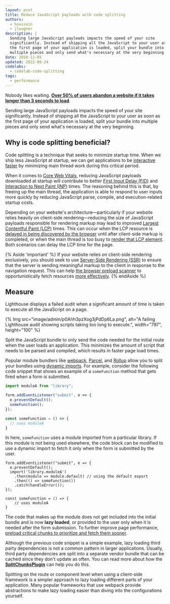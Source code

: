 ```yaml
---
layout: post
title: Reduce JavaScript payloads with code splitting
authors:
  - houssein
  - jlwagner
description: |
  Sending large JavaScript payloads impacts the speed of your site
  significantly. Instead of shipping all the JavaScript to your user as soon as
  the first page of your application is loaded, split your bundle into
  multiple pieces and only send what's necessary at the very beginning.
date: 2018-11-05
updated: 2022-08-24
codelabs:
  - codelab-code-splitting
tags:
  - performance
---
```


Nobody likes waiting.
**[Over 50% of users abandon a website if it takes longer than 3 seconds to load](https://www.thinkwithgoogle.com/intl/en-154/insights-inspiration/research-data/need-mobile-speed-how-mobile-latency-impacts-publisher-revenue/)**.

Sending large JavaScript payloads impacts the speed of your site
significantly. Instead of shipping all the JavaScript to your user as soon as
the first page of your application is loaded, split your bundle into
multiple pieces and only send what's necessary at the very beginning.

## Why is code splitting beneficial?

Code splitting is a technique that seeks to minimize startup time. When we ship less JavaScript at startup, we can get applications to be [interactive faster](/tti/) by minimizing main thread work during this critical period.

When it comes to [Core Web Vitals](/vitals/), reducing JavaScript payloads downloaded at startup will contribute to better [First Input Delay (FID)](/fid/) and [Interaction to Next Paint (INP)](/inp/) times. The reasoning behind this is that, by freeing up the main thread, the application is able to respond to user inputs more quickly by reducing JavaScript parse, compile, and execution-related startup costs.

Depending on your website's architecture&mdash;particularly if your website relies heavily on client-side rendering&mdash;reducing the size of JavaScript payloads responsible for rendering markup may lead to improved [Largest Contentful Paint (LCP)](/lcp/) times. This can occur when the LCP resource is [delayed in being discovered by the browser](/optimize-lcp/#optimize-when-the-resource-is-discovered) until after client-side markup is completed, or when the main thread is too busy to [render that LCP element](/optimize-lcp/#2-eliminate-element-render-delay). Both scenarios can delay the LCP time for the page.

{% Aside 'important' %}
If your website relies on client-side rendering exclusively, you should seek to use [Server-Side Rendering (SSR)](/rendering-on-the-web/#server-rendering) to ensure that the server is sending meaningful markup to the client in response to the navigation request. This can help [the browser preload scanner](/preload-scanner/) to opportunistically fetch resources [more effectively](/preload-scanner/#rendering-markup-with-client-side-javascript).
{% endAside %}

## Measure

Lighthouse displays a failed audit when a significant amount of time is taken to
execute all the JavaScript on a page.

{% Img src="image/admin/p0Ahh3pzXog3jPdDp6La.png", alt="A failing Lighthouse audit showing scripts taking too long to execute.", width="797", height="100" %}

Split the JavaScript bundle to only send the code needed for the initial route when the
user loads an application. This minimizes the amount of script that needs to be
parsed and compiled, which results in faster page load times.

Popular module bundlers like [webpack](https://webpack.js.org/guides/code-splitting/),
[Parcel](https://parceljs.org/code_splitting.html), and
[Rollup](https://rollupjs.org/guide/en#dynamic-import) allow you to split your
bundles using [dynamic imports](https://v8.dev/features/dynamic-import).
For example, consider the following code snippet that shows an example of a
`someFunction` method that gets fired when a form is submitted.

```js
import moduleA from "library";

form.addEventListener("submit", e => {
  e.preventDefault();
  someFunction();
});

const someFunction = () => {
  // uses moduleA
}
```

In here, `someFunction` uses a module imported from a particular library. If
this module is not being used elsewhere, the code block can be modified to use a
dynamic import to fetch it only when the form is submitted by the user.

```js/2-5
form.addEventListener("submit", e => {
  e.preventDefault();
  import('library.moduleA')
    .then(module => module.default) // using the default export
    .then(() => someFunction())
    .catch(handleError());
});

const someFunction = () => {
    // uses moduleA
}
```

The code that makes up the module does not get included into the initial bundle
and is now **lazy loaded**, or provided to the user only when it is needed after
the form submission. To further improve page performance, [preload critical chunks to prioritize and fetch them sooner](/preload-critical-assets).

Although the previous code snippet is a simple example, lazy loading third party
dependencies is not a common pattern in larger applications. Usually, third
party dependencies are split into a separate vendor bundle that can be cached
since they don't update as often. You can read more about how the
[**SplitChunksPlugin**](https://webpack.js.org/plugins/split-chunks-plugin/) can
help you do this.

Splitting on the route or component level when using a client-side framework is
a simpler approach to lazy loading different parts of your application. Many
popular frameworks that use webpack provide abstractions to make lazy loading
easier than diving into the configurations yourself.

